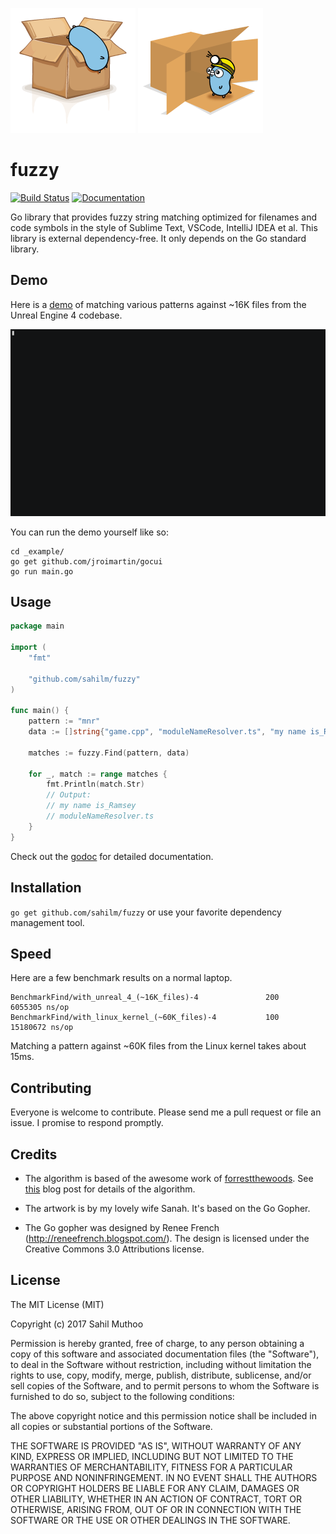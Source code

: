 <img src="assets/search-gopher-1.png" alt="gopher looking for stuff">  <img src="assets/search-gopher-2.png" alt="gopher found stuff">

# fuzzy
[![Build Status](https://travis-ci.org/sahilm/fuzzy.svg?branch=master)](https://travis-ci.org/sahilm/fuzzy)
[![Documentation](https://godoc.org/github.com/sahilm/fuzzy?status.svg)](https://godoc.org/github.com/sahilm/fuzzy)

Go library that provides fuzzy string matching optimized for filenames and code symbols in the style of Sublime Text, 
VSCode, IntelliJ IDEA et al. This library is external dependency-free. It only depends on the Go standard library.

## Demo

Here is a [demo](_example/main.go) of matching various patterns against ~16K files from the Unreal Engine 4 codebase.

![demo](assets/demo.gif)

You can run the demo yourself like so:

```
cd _example/
go get github.com/jroimartin/gocui
go run main.go
```

## Usage

```go
package main

import (
	"fmt"

	"github.com/sahilm/fuzzy"
)

func main() {
	pattern := "mnr"
	data := []string{"game.cpp", "moduleNameResolver.ts", "my name is_Ramsey"}

	matches := fuzzy.Find(pattern, data)

	for _, match := range matches {
		fmt.Println(match.Str)
		// Output:
		// my name is_Ramsey
		// moduleNameResolver.ts
	}
}
``` 

Check out the [godoc](https://godoc.org/github.com/sahilm/fuzzy) for detailed documentation.

## Installation

`go get github.com/sahilm/fuzzy` or use your favorite dependency management tool.

## Speed

Here are a few benchmark results on a normal laptop.

```
BenchmarkFind/with_unreal_4_(~16K_files)-4         	     200	   6055305 ns/op
BenchmarkFind/with_linux_kernel_(~60K_files)-4     	     100	  15180672 ns/op
```

Matching a pattern against ~60K files from the Linux kernel takes about 15ms.

## Contributing

Everyone is welcome to contribute. Please send me a pull request or file an issue. I promise
to respond promptly.

## Credits

* The algorithm is based of the awesome work of [forrestthewoods](https://github.com/forrestthewoods/lib_fts/blob/master/code/fts_fuzzy_match.js). 
See [this](https://blog.forrestthewoods.com/reverse-engineering-sublime-text-s-fuzzy-match-4cffeed33fdb#.d05n81yjy)
blog post for details of the algorithm.

* The artwork is by my lovely wife Sanah. It's based on the Go Gopher.

* The Go gopher was designed by Renee French (http://reneefrench.blogspot.com/). 
The design is licensed under the Creative Commons 3.0 Attributions license.

## License

The MIT License (MIT)

Copyright (c) 2017 Sahil Muthoo

Permission is hereby granted, free of charge, to any person obtaining a copy
of this software and associated documentation files (the "Software"), to deal
in the Software without restriction, including without limitation the rights
to use, copy, modify, merge, publish, distribute, sublicense, and/or sell
copies of the Software, and to permit persons to whom the Software is
furnished to do so, subject to the following conditions:

The above copyright notice and this permission notice shall be included in all
copies or substantial portions of the Software.

THE SOFTWARE IS PROVIDED "AS IS", WITHOUT WARRANTY OF ANY KIND, EXPRESS OR
IMPLIED, INCLUDING BUT NOT LIMITED TO THE WARRANTIES OF MERCHANTABILITY,
FITNESS FOR A PARTICULAR PURPOSE AND NONINFRINGEMENT. IN NO EVENT SHALL THE
AUTHORS OR COPYRIGHT HOLDERS BE LIABLE FOR ANY CLAIM, DAMAGES OR OTHER
LIABILITY, WHETHER IN AN ACTION OF CONTRACT, TORT OR OTHERWISE, ARISING FROM,
OUT OF OR IN CONNECTION WITH THE SOFTWARE OR THE USE OR OTHER DEALINGS IN THE
SOFTWARE.


